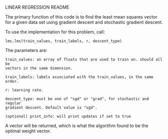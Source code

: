 LINEAR REGRESSION README

The primary function of this code is to find the least mean squares
vector for a given data set using gradient descent and stochastic
gradient descent. 

To use the implementation for this problem, call:
    
    lms.lms(train_values, train_labels, r, descent_type)

The parameters are:

    train_values: an array of floats that are used to train on. should all be 
    vectors in the same dimension.

    train_labels: labels associated with the train_values, in the same order.

    r: learning rate.

    descent_type: must be one of "sgd" or "grad", for stochastic and regular
    gradient descent. Default value is "sgd".

    (optional) print_info: will print updates if set to true

A vector will be returned, which is what the algorithm found to be the optimal 
weight vector.